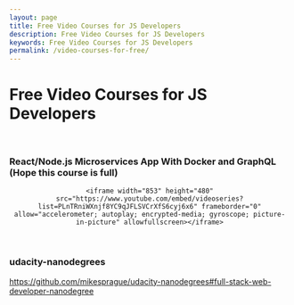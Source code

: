 ```yaml
---
layout: page
title: Free Video Courses for JS Developers
description: Free Video Courses for JS Developers
keywords: Free Video Courses for JS Developers
permalink: /video-courses-for-free/
---
```


# Free Video Courses for JS Developers

<br/>

### React/Node.js Microservices App With Docker and GraphQL (Hope this course is full)

<div align="center">

    <iframe width="853" height="480" src="https://www.youtube.com/embed/videoseries?list=PLnTRniWXnjf8YC9qJFLSVCrXfS6cyj6x6" frameborder="0" allow="accelerometer; autoplay; encrypted-media; gyroscope; picture-in-picture" allowfullscreen></iframe>

</div>

<br/>

### udacity-nanodegrees

https://github.com/mikesprague/udacity-nanodegrees#full-stack-web-developer-nanodegree
